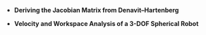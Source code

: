 - **Deriving the Jacobian Matrix from Denavit–Hartenberg**

- **Velocity and Workspace Analysis of a 3-DOF Spherical Robot**

